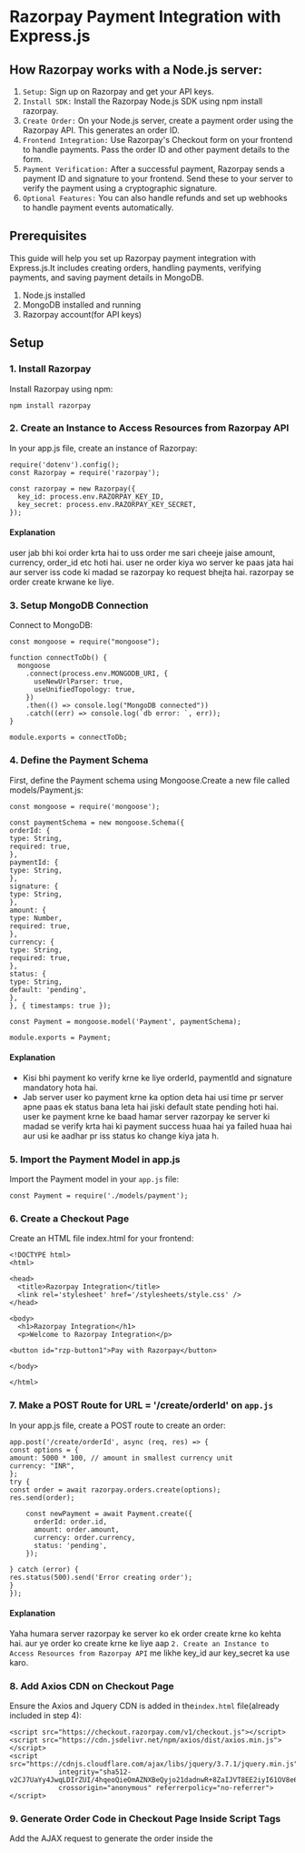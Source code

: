 # Razorpay Payment Integration with Express.js

## How Razorpay works with a Node.js server:

1. `Setup:` Sign up on Razorpay and get your API keys.
2. `Install SDK:` Install the Razorpay Node.js SDK using npm install razorpay.
3. `Create Order:` On your Node.js server, create a payment order using the Razorpay API. This generates an order ID.
4. `Frontend Integration:` Use Razorpay's Checkout form on your frontend to handle payments. Pass the order ID and other payment details to the form.
5. `Payment Verification:` After a successful payment, Razorpay sends a payment ID and signature to your frontend. Send these to your server to verify the payment using a cryptographic signature.
6. `Optional Features:` You can also handle refunds and set up webhooks to handle payment events automatically.

## Prerequisites

This guide will help you set up Razorpay payment integration with Express.js.It includes creating orders, handling payments, verifying payments, and saving payment details in MongoDB.

1. Node.js installed
2. MongoDB installed and running
3. Razorpay account(for API keys)

## Setup

### 1. Install Razorpay

Install Razorpay using npm:

```
npm install razorpay
```

### 2. Create an Instance to Access Resources from Razorpay API

In your app.js file, create an instance of Razorpay:

```
require('dotenv').config();
const Razorpay = require('razorpay');

const razorpay = new Razorpay({
  key_id: process.env.RAZORPAY_KEY_ID,
  key_secret: process.env.RAZORPAY_KEY_SECRET,
});
```

#### Explanation

user jab bhi koi order krta hai to uss order me sari cheeje jaise amount, currency, order_id etc hoti hai. user ne order kiya wo server ke paas jata hai aur server iss code ki madad se razorpay ko request bhejta hai. razorpay se order create krwane ke liye.

### 3. Setup MongoDB Connection

Connect to MongoDB:

```
const mongoose = require("mongoose");

function connectToDb() {
  mongoose
    .connect(process.env.MONGODB_URI, {
      useNewUrlParser: true,
      useUnifiedTopology: true,
    })
    .then(() => console.log("MongoDB connected"))
    .catch((err) => console.log(`db error: `, err));
}

module.exports = connectToDb;

```

### 4. Define the Payment Schema

First, define the Payment schema using Mongoose.Create a new file called models/Payment.js:

```
const mongoose = require('mongoose');

const paymentSchema = new mongoose.Schema({
orderId: {
type: String,
required: true,
},
paymentId: {
type: String,
},
signature: {
type: String,
},
amount: {
type: Number,
required: true,
},
currency: {
type: String,
required: true,
},
status: {
type: String,
default: 'pending',
},
}, { timestamps: true });

const Payment = mongoose.model('Payment', paymentSchema);

module.exports = Payment;
```

#### Explanation

- Kisi bhi payment ko verify krne ke liye orderId, paymentId and signature mandatory hota hai.
- Jab server user ko payment krne ka option deta hai usi time pr server apne paas ek status bana leta hai jiski default state pending hoti hai. user ke payment krne ke baad hamar server razorpay ke server ki madad se verify krta hai ki payment success huaa hai ya failed huaa hai aur usi ke aadhar pr iss status ko change kiya jata h.

### 5. Import the Payment Model in app.js

Import the Payment model in your `app.js` file:

```
const Payment = require('./models/payment');
```

### 6. Create a Checkout Page

Create an HTML file index.html for your frontend:

```
<!DOCTYPE html>
<html>

<head>
  <title>Razorpay Integration</title>
  <link rel='stylesheet' href='/stylesheets/style.css' />
</head>

<body>
  <h1>Razorpay Integration</h1>
  <p>Welcome to Razorpay Integration</p>

<button id="rzp-button1">Pay with Razorpay</button>

</body>

</html>
```

### 7. Make a POST Route for URL = '/create/orderId' on `app.js`

In your app.js file, create a POST route to create an order:

```
app.post('/create/orderId', async (req, res) => {
const options = {
amount: 5000 * 100, // amount in smallest currency unit
currency: "INR",
};
try {
const order = await razorpay.orders.create(options);
res.send(order);

    const newPayment = await Payment.create({
      orderId: order.id,
      amount: order.amount,
      currency: order.currency,
      status: 'pending',
    });

} catch (error) {
res.status(500).send('Error creating order');
}
});

```

#### Explanation

Yaha humara server razorpay ke server ko ek order create krne ko kehta hai. aur ye order ko create krne ke liye aap `2. Create an Instance to Access Resources from Razorpay API` me likhe key_id aur key_secret ka use karo.

### 8. Add Axios CDN on Checkout Page

Ensure the Axios and Jquery CDN is added in the`index.html` file(already included in step 4):

```
<script src="https://checkout.razorpay.com/v1/checkout.js"></script>
<script src="https://cdn.jsdelivr.net/npm/axios/dist/axios.min.js"></script>
<script src="https://cdnjs.cloudflare.com/ajax/libs/jquery/3.7.1/jquery.min.js"
            integrity="sha512-v2CJ7UaYy4JwqLDIrZUI/4hqeoQieOmAZNXBeQyjo21dadnwR+8ZaIJVT8EE2iyI61OV8e6M8PP2/4hpQINQ/g=="
            crossorigin="anonymous" referrerpolicy="no-referrer"></script>

```

### 9. Generate Order Code in Checkout Page Inside Script Tags

Add the AJAX request to generate the order inside the <script> tags in index.html:

```

<script>
document.getElementById('rzp-button1').onclick = function(e) {
  axios.post('/create/orderId')
    .then(function (response) {
      var options = {
        "key": "YOUR_RAZORPAY_KEY_ID", // Enter the Key ID generated from the Dashboard
        "amount": response.data.amount, // Amount in currency subunits. Default currency is INR.
        "currency": response.data.currency,
        "name": "YOUR_COMPANY_NAME",
        "description": "Test Transaction",
        "image": "https://example.com/your_logo",
        "order_id": response.data.id,
        "handler": function(response) {
          axios.post('/api/payment/verify', {
            razorpayOrderId: response.razorpay_order_id,
            razorpayPaymentId: response.razorpay_payment_id,
            signature: response.razorpay_signature
          })
          .then(function (response) {
            alert('Payment verified successfully');
          })
          .catch(function (error) {
            console.error(error);
          });
        },
        "prefill": {
          "name": "Gaurav Kumar",
          "email": "gaurav.kumar@example.com",
          "contact": "9000090000"
        },
        "notes": {
          "address": "Razorpay Corporate Office"
        },
        "theme": {
          "color": "#3399cc"
        }
      };
      var rzp1 = new Razorpay(options);
      rzp1.on('payment.failed', function(response) {
        alert('Payment Failed');
        alert('Error Code: ' + response.error.code);
        alert('Description: ' + response.error.description);
        alert('Source: ' + response.error.source);
        alert('Step: ' + response.error.step);
        alert('Reason: ' + response.error.reason);
        alert('Order ID: ' + response.error.metadata.order_id);
        alert('Payment ID: ' + response.error.metadata.payment_id);
      });
      rzp1.open();
      e.preventDefault();
    })
    .catch(function (error) {
      console.error(error);
    });
};
</script>

```

#### Explanation

Jab user payment krne ke liye `rzp-button1` iss button pr click krta hai to, axios `/create/orderId` iss route pr jakr ek order create kr deta hai aur uss order ki details response ke roop me aa jati hai. ye poora data razorpay ke server pr jata hai.

### 10. Create POST Route for '/api/payment/verify' and Verify Payment Signature

In your index.js file, create a POST route to verify the payment signature:

```

router.post('/api/payment/verify', async (req, res) => {
const { razorpayOrderId, razorpayPaymentId, signature } = req.body;
const secret = process.env.RAZORPAY_KEY_SECRET

try {
const { validatePaymentVerification } = require('../node_modules/razorpay/dist/utils/razorpay-utils.js')

    const result = validatePaymentVerification({ "order_id": razorpayOrderId, "payment_id": razorpayPaymentId }, signature, secret);
    if (result) {
      const payment = await Payment.findOne({ orderId: razorpayOrderId });
      payment.paymentId = razorpayPaymentId;
      payment.signature = signature;
      payment.status = 'completed';
      await payment.save();
      res.json({ status: 'success' });
    } else {
      res.status(400).send('Invalid signature');
    }

} catch (error) {
console.log(error);
res.status(500).send('Error verifying payment');
}
});

```

```

```
